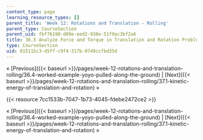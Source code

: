 ```yaml
---
content_type: page
learning_resource_types: []
parent_title: 'Week 12: Rotations and Translation - Rolling'
parent_type: CourseSection
parent_uid: fbf76190-d89e-eed2-930e-51f9ac3bf2a6
title: 36.5 Analyze Force and Torque in Translation and Rotation Problems
type: CourseSection
uid: 015115c3-d5ff-c9f4-317b-0749ccfbd35d
---
```


« [Previous]({{< baseurl >}}/pages/week-12-rotations-and-translation-rolling/36.4-worked-example-yoyo-pulled-along-the-ground) | [Next]({{< baseurl >}}/pages/week-12-rotations-and-translation-rolling/37.1-kinetic-energy-of-translation-and-rotation) »

{{< resource 7cc1533b-7047-1b73-4045-fdebe2472ce2 >}}

« [Previous]({{< baseurl >}}/pages/week-12-rotations-and-translation-rolling/36.4-worked-example-yoyo-pulled-along-the-ground) | [Next]({{< baseurl >}}/pages/week-12-rotations-and-translation-rolling/37.1-kinetic-energy-of-translation-and-rotation) »